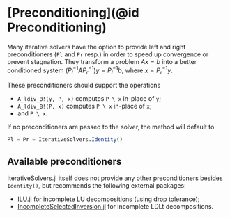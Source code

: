 # [Preconditioning](@id Preconditioning)

Many iterative solvers have the option to provide left and right preconditioners (`Pl` and `Pr` resp.) in order to speed up convergence or prevent stagnation. They transform a problem $Ax = b$ into a better conditioned system $(P_l^{-1}AP_r^{-1})y = P_l^{-1}b$, where $x = P_r^{-1}y$.

These preconditioners should support the operations 

- `A_ldiv_B!(y, P, x)` computes `P \ x` in-place of `y`;
- `A_ldiv_B!(P, x)` computes `P \ x` in-place of `x`;
- and `P \ x`.

If no preconditioners are passed to the solver, the method will default to 

```julia
Pl = Pr = IterativeSolvers.Identity()
```

## Available preconditioners
IterativeSolvers.jl itself does not provide any other preconditioners besides `Identity()`, but recommends the following external packages:

- [ILU.jl](https://github.com/haampie/ILU.jl) for incomplete LU decompositions (using drop tolerance);
- [IncompleteSelectedInversion.jl](https://github.com/ettersi/IncompleteSelectedInversion.jl) for incomplete LDLt decompositions.